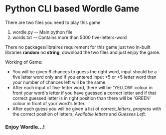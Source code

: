 # Python CLI based Wordle Game
There are two files you need to play this game
1. wordle.py  -- Main python file 
2. words.txt  -- Contains more than 5000 five-letters-word 

There no packages/libraires requirement for this game just two in-built libraries **random** nd **string**, download the two files and just enjoy the game.

Working of Game: 
- You will be given 6 chances to guess the right word, input should be a five letter word only and if you entered input <5 or >5 letter word than your number of chances left will be the same.
- After each input of five-letter word, there will be 'YELLOW' colour in front your word's letter if you have guessed a correct letter and if that correct guessed letter is in right position than there will be 'GREEN' colour in front of your word's letter.
- After each guess you will be given a list of *correct_letters*, *progress* with the correct position of letters, *Available letters* and *Guesses Left*.
### Enjoy Wordle...!
